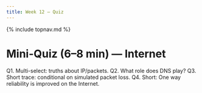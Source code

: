 ```yaml
---
title: Week 12 — Quiz
---
```

{% include topnav.md %}

# Mini-Quiz (6–8 min) — Internet

Q1. Multi-select: truths about IP/packets.
Q2. What role does DNS play?
Q3. Short trace: conditional on simulated packet loss.
Q4. Short: One way reliability is improved on the Internet.
